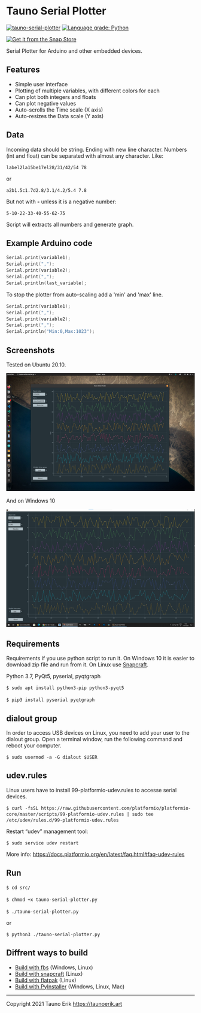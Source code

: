 # Tauno Serial Plotter
[![tauno-serial-plotter](https://snapcraft.io/tauno-serial-plotter/badge.svg)](https://snapcraft.io/tauno-serial-plotter)
[![Language grade: Python](https://img.shields.io/lgtm/grade/python/g/taunoe/tauno-serial-plotter.svg?logo=lgtm&logoWidth=18)](https://lgtm.com/projects/g/taunoe/tauno-serial-plotter/context:python)

[![Get it from the Snap Store](https://snapcraft.io/static/images/badges/en/snap-store-white.svg)](https://snapcraft.io/tauno-serial-plotter)

Serial Plotter for Arduino and other embedded devices.

## Features

- Simple user interface
- Plotting of multiple variables, with different colors for each
- Can plot both integers and floats
- Can plot negative values
- Auto-scrolls the Time scale (X axis)
- Auto-resizes the Data scale (Y axis)

## Data

Incoming data should be string. Ending with new line character. Numbers (int and float) can be separated with almost any character.
Like:

    label2la15be17el28/31/42/54 78

or

    a2b1.5c1.7d2.8/3.1/4.2/5.4 7.8

But not with **-** unless it is a negative number:

    5-10-22-33-40-55-62-75

Script will extracts all numbers and generate graph.

## Example Arduino code

```C++
Serial.print(variable1);
Serial.print(",");
Serial.print(variable2);
Serial.print(",");
Serial.println(last_variable);
```

To stop the plotter from auto-scaling add a 'min' and 'max' line.

```C++
Serial.print(variable1);
Serial.print(",");
Serial.print(variable2);
Serial.print(",");
Serial.println("Min:0,Max:1023");
```

## Screenshots

Tested on Ubuntu 20.10.

![Screenshot on ubuntu](./img/screenshot.png)

And on Windows 10

![Screenshot on ubuntu](./img/screenshot_win10.png)

## Requirements

Requirements if you use python script to run it. On Windows 10 it is easier to download zip file and run from it. On Linux use [Snapcraft](https://snapcraft.io/tauno-serial-plotter).

Python 3.7, PyQt5, pyserial, pyqtgraph

    $ sudo apt install python3-pip python3-pyqt5

    $ pip3 install pyserial pyqtgraph

## dialout group
In order to access USB devices on Linux, you need to add your user to the dialout group. Open a terminal window, run the following command and reboot your computer.

    $ sudo usermod -a -G dialout $USER

## udev.rules

Linux users have to install 99-platformio-udev.rules to accesse serial devices.

    $ curl -fsSL https://raw.githubusercontent.com/platformio/platformio-core/master/scripts/99-platformio-udev.rules | sudo tee /etc/udev/rules.d/99-platformio-udev.rules

Restart “udev” management tool:

    $ sudo service udev restart

More info: https://docs.platformio.org/en/latest/faq.html#faq-udev-rules

## Run
    $ cd src/
    
    $ chmod +x tauno-serial-plotter.py

    $ ./tauno-serial-plotter.py

or 

    $ python3 ./tauno-serial-plotter.py


## Diffrent ways to build

 - [Build with fbs](doc/Build-fbs.md) (Windows, Linux)
 - [Build with snapcraft](doc/Build-snap.md) (Linux)
 - [Build with flatpak](doc/Build-flatpak.md) (Linux)
 - [Build with PyInstaller](doc/pyinstaller.md) (Windows, Linux, Mac)
 
 ___

Copyright 2021 Tauno Erik https://taunoerik.art

